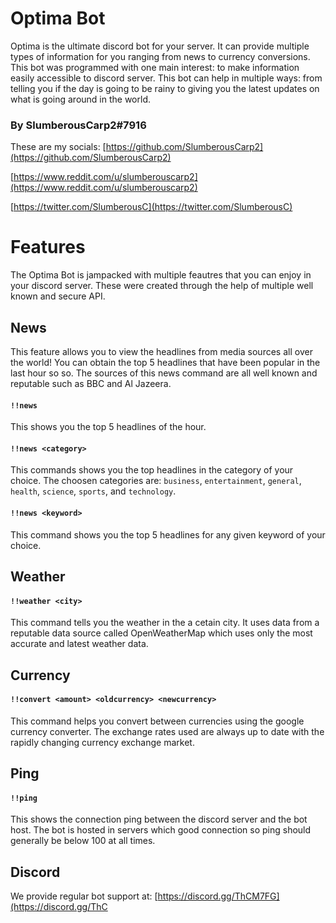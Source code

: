 # Optima Bot

Optima is the ultimate discord bot for your server. It can provide multiple types of information for you ranging from news to currency conversions. This bot was programmed with one main interest: to make information easily accessible to discord server. This bot can help in multiple ways: from telling you if the day is going to be rainy to giving you the latest updates on what is going around in the world.

### By SlumberousCarp2#7916

These are my socials: 
[https://github.com/SlumberousCarp2](https://github.com/SlumberousCarp2)

[https://www.reddit.com/u/slumberouscarp2](https://www.reddit.com/u/slumberouscarp2)

[https://twitter.com/SlumberousC](https://twitter.com/SlumberousC)

# Features
The Optima Bot is jampacked with multiple feautres that you can enjoy in your discord server. These were created through the help of multiple well known and secure API.

## News
This feature allows you to view the headlines from media sources all over the world! You can obtain the top 5 headlines that have been popular in the last hour so so. The sources of this news command are all well known and reputable such as BBC and Al Jazeera.
#### `!!news` 
This shows you the top 5 headlines of the hour.
#### `!!news <category>` 
This commands shows you the top headlines in the category of your choice. The choosen categories are: `business`, `entertainment`, `general`, `health`, `science`, `sports`, and `technology`. 

#### `!!news <keyword>` 
This command shows you the top 5 headlines for any given keyword of your choice. 

## Weather
#### `!!weather <city>` 
This command tells you the weather in the a cetain city. It uses data from a reputable data source called OpenWeatherMap which uses only the most accurate and latest weather data.

##  Currency
#### `!!convert <amount> <oldcurrency> <newcurrency>` 
This command helps you convert between currencies using the google currency converter. The exchange rates used are always up to date with the rapidly changing currency exchange market.

## Ping
#### `!!ping` 
This shows the connection ping between the discord server and the bot host. The bot is hosted in servers which good connection so ping should generally be below 100 at all times.


## Discord 
We provide regular bot support at: [https://discord.gg/ThCM7FG](https://discord.gg/ThC